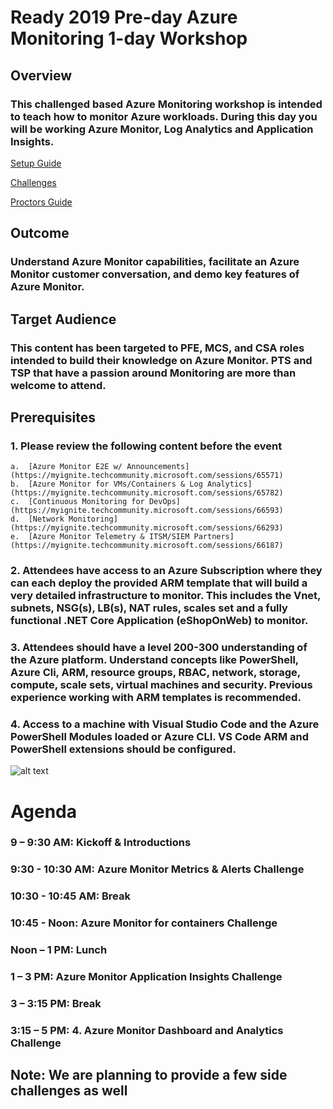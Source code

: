 # Ready 2019 Pre-day Azure Monitoring 1-day Workshop

## Overview

### This challenged based Azure Monitoring workshop is intended to teach how to monitor Azure workloads. During this day you will be working Azure Monitor, Log Analytics and Application Insights.

[Setup Guide](https://github.com/rkuehfus/pre-ready-2019-H1/blob/master/Student/Guides/Deployment%20Setup%20Guide.docx?raw=true)

[Challenges](https://github.com/rkuehfus/pre-ready-2019-H1/blob/master/Student/Guides/Challenges.pptx?raw=true)

[Proctors Guide](https://github.com/rkuehfus/pre-ready-2019-H1/blob/master/Host/Guides/Proctors%20Guide.docx?raw=true)

## Outcome

### Understand Azure Monitor capabilities, facilitate an Azure Monitor customer conversation, and demo key features of Azure Monitor.

## Target Audience

### This content has been targeted to PFE, MCS, and CSA roles intended to build their knowledge on Azure Monitor.  PTS and TSP that have a passion around Monitoring are more than welcome to attend.

## Prerequisites

### 1.	Please review the following content before the event
    a.	[Azure Monitor E2E w/ Announcements](https://myignite.techcommunity.microsoft.com/sessions/65571)
    b.	[Azure Monitor for VMs/Containers & Log Analytics](https://myignite.techcommunity.microsoft.com/sessions/65782)
    c.	[Continuous Monitoring for DevOps](https://myignite.techcommunity.microsoft.com/sessions/66593)
    d.	[Network Monitoring](https://myignite.techcommunity.microsoft.com/sessions/66293)
    e.	[Azure Monitor Telemetry & ITSM/SIEM Partners](https://myignite.techcommunity.microsoft.com/sessions/66187)

### 2.	Attendees have access to an Azure Subscription where they can each deploy the provided ARM template that will build a very detailed infrastructure to monitor.  This includes the Vnet, subnets, NSG(s), LB(s), NAT rules, scales set and a fully functional .NET Core Application (eShopOnWeb) to monitor.
### 3.	Attendees should have a level 200-300 understanding of the Azure platform.  Understand concepts like PowerShell, Azure Cli, ARM, resource groups, RBAC, network, storage, compute, scale sets, virtual machines and security.  Previous experience working with ARM templates is recommended.
### 4.	Access to a machine with Visual Studio Code and the Azure PowerShell Modules loaded or Azure CLI. VS Code ARM and PowerShell extensions should be configured.

![alt text](https://raw.githubusercontent.com/rkuehfus/pre-ready-2019-H/master/monitoringhackdiagram.png)

# Agenda

### 9 – 9:30 AM: Kickoff & Introductions

### 9:30  - 10:30 AM: Azure Monitor Metrics & Alerts Challenge

### 10:30 - 10:45 AM: Break

### 10:45  - Noon: Azure Monitor for containers Challenge

### Noon – 1 PM: Lunch

### 1 – 3 PM: Azure Monitor Application Insights Challenge

### 3 – 3:15 PM: Break

### 3:15 – 5 PM: 4.	Azure Monitor Dashboard and Analytics Challenge

## Note: We are planning to provide a few side challenges as well


